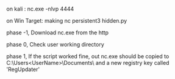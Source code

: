 on kali  : nc.exe -nlvp 4444

on Win Target: making nc persistent3  hidden.py




phase -1, Download nc.exe from the http

phase 0, Check user working directory

phase 1, If the script worked fine, out nc.exe should be copied to C:\Users\<UserName>\Documents\ and a new registry key called 'RegUpdater'
 